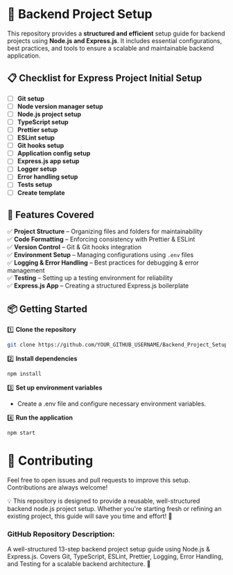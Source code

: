 # 🚀 Backend Project Setup

This repository provides a **structured and efficient** setup guide for backend projects using **Node.js and Express.js**. It includes essential configurations, best practices, and tools to ensure a scalable and maintainable backend application.

## 📋 Checklist for Express Project Initial Setup

- [ ] **Git setup**
- [ ] **Node version manager setup**
- [ ] **Node.js project setup**
- [ ] **TypeScript setup**
- [ ] **Prettier setup**
- [ ] **ESLint setup**
- [ ] **Git hooks setup**
- [ ] **Application config setup**
- [ ] **Express.js app setup**
- [ ] **Logger setup**
- [ ] **Error handling setup**
- [ ] **Tests setup**
- [ ] **Create template**

## 📌 Features Covered

✅ **Project Structure** – Organizing files and folders for maintainability  
✅ **Code Formatting** – Enforcing consistency with Prettier & ESLint  
✅ **Version Control** – Git & Git hooks integration  
✅ **Environment Setup** – Managing configurations using `.env` files  
✅ **Logging & Error Handling** – Best practices for debugging & error management  
✅ **Testing** – Setting up a testing environment for reliability  
✅ **Express.js App** – Creating a structured Express.js boilerplate

## 📦 Getting Started

1️⃣ **Clone the repository**

```sh
git clone https://github.com/YOUR_GITHUB_USERNAME/Backend_Project_Setup.git
```

2️⃣ **Install dependencies**

```sh
npm install
```

3️⃣ **Set up environment variables**

- Create a .env file and configure necessary environment variables.

4️⃣ **Run the application**

```sh
npm start
```

# 📄 Contributing

Feel free to open issues and pull requests to improve this setup. Contributions are always welcome!

💡 This repository is designed to provide a reusable, well-structured backend node.js project setup. Whether you're starting fresh or refining an existing project, this guide will save you time and effort! 🚀

### GitHub Repository Description:

A well-structured 13-step backend project setup guide using Node.js & Express.js. Covers Git, TypeScript, ESLint, Prettier, Logging, Error Handling, and Testing for a scalable backend architecture. 🚀
